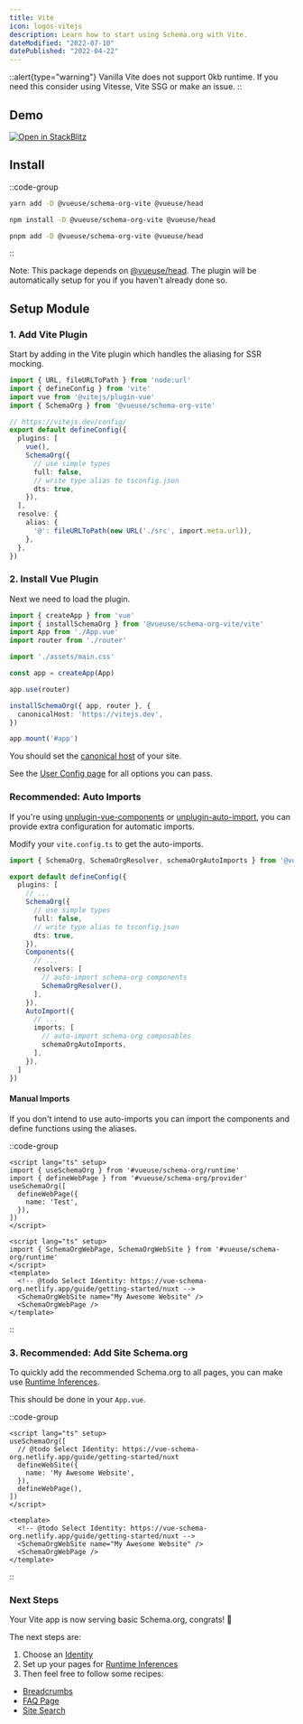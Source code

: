 ```yaml
---
title: Vite
icon: logos-vitejs
description: Learn how to start using Schema.org with Vite.
dateModified: "2022-07-10"
datePublished: "2022-04-22"
---
```


::alert{type="warning"}
Vanilla Vite does not support 0kb runtime. If you need this consider using Vitesse, Vite SSG or make an issue.
::

## Demo

<a href="https://stackblitz.com/edit/vitejs-vite-xbb1fa" target="_blank">
  <img alt="Open in StackBlitz" src="https://camo.githubusercontent.com/bf5c9492905b6d3b558552de2c848c7cce2e0a0f0ff922967115543de9441522/68747470733a2f2f646576656c6f7065722e737461636b626c69747a2e636f6d2f696d672f6f70656e5f696e5f737461636b626c69747a2e737667">
</a>


## Install

::code-group

```bash [yarn]
yarn add -D @vueuse/schema-org-vite @vueuse/head
```

```bash [npm]
npm install -D @vueuse/schema-org-vite @vueuse/head
```

```bash [pnpm]
pnpm add -D @vueuse/schema-org-vite @vueuse/head
```

::

Note: This package depends on [@vueuse/head](https://github.com/vueuse/head/). The plugin will be automatically setup for you if you haven't already done so.

## Setup Module

### 1. Add Vite Plugin

Start by adding in the Vite plugin which handles the aliasing for SSR mocking.

```ts {4,10} [vite.config.ts]
import { URL, fileURLToPath } from 'node:url'
import { defineConfig } from 'vite'
import vue from '@vitejs/plugin-vue'
import { SchemaOrg } from '@vueuse/schema-org-vite'

// https://vitejs.dev/config/
export default defineConfig({
  plugins: [
    vue(),
    SchemaOrg({
      // use simple types
      full: false,
      // write type alias to tsconfig.json
      dts: true,
    }),
  ],
  resolve: {
    alias: {
      '@': fileURLToPath(new URL('./src', import.meta.url)),
    },
  },
})

```

### 2. Install Vue Plugin

Next we need to load the plugin. 

```ts {2,12-14} [src/main.ts]
import { createApp } from 'vue'
import { installSchemaOrg } from '@vueuse/schema-org-vite/vite'
import App from './App.vue'
import router from './router'

import './assets/main.css'

const app = createApp(App)

app.use(router)

installSchemaOrg({ app, router }, {
  canonicalHost: 'https://vitejs.dev',
})

app.mount('#app')
```

You should set the [canonical host](https://developers.google.com/search/docs/advanced/crawling/consolidate-duplicate-urls) of your site.

See the [User Config page](/guide/guides/user-config) for all options you can pass.

### Recommended: Auto Imports

If you're using [unplugin-vue-components](https://github.com/antfu/unplugin-vue-components) or [unplugin-auto-import](https://github.com/antfu/unplugin-auto-import), you can provide extra configuration for automatic imports.

Modify your `vite.config.ts` to get the auto-imports.

```ts vite.config.ts
import { SchemaOrg, SchemaOrgResolver, schemaOrgAutoImports } from '@vueuse/schema-org/vite'

export default defineConfig({
  plugins: [
    // ...
    SchemaOrg({
      // use simple types
      full: false,
      // write type alias to tsconfig.json
      dts: true,
    }),
    Components({
      // ...
      resolvers: [
        // auto-import schema-org components  
        SchemaOrgResolver(),
      ],
    }),
    AutoImport({
      // ...
      imports: [
        // auto-import schema-org composables  
        schemaOrgAutoImports,
      ],
    }),
  ]
})
```

#### Manual Imports

If you don't intend to use auto-imports you can import the components and define functions using the aliases.

::code-group

```vue [Composition API]
<script lang="ts" setup>
import { useSchemaOrg } from '#vueuse/schema-org/runtime'
import { defineWebPage } from '#vueuse/schema-org/provider'
useSchemaOrg([
  defineWebPage({
    name: 'Test',
  }),
])
</script>
```

```vue [Component API]
<script lang="ts" setup>
import { SchemaOrgWebPage, SchemaOrgWebSite } from '#vueuse/schema-org/runtime'
</script>
<template>
  <!-- @todo Select Identity: https://vue-schema-org.netlify.app/guide/getting-started/nuxt -->
  <SchemaOrgWebSite name="My Awesome Website" />
  <SchemaOrgWebPage />
</template>
```

::

### 3. Recommended: Add Site Schema.org

To quickly add the recommended Schema.org to all pages, you can make use [Runtime Inferences](/guide/getting-started/how-it-works#runtime-inferences).

This should be done in your `App.vue`.

::code-group

```vue [Composition API]
<script lang="ts" setup>
useSchemaOrg([
  // @todo Select Identity: https://vue-schema-org.netlify.app/guide/getting-started/nuxt
  defineWebSite({
    name: 'My Awesome Website',
  }),
  defineWebPage(),
])
</script>
```

```vue [Component API]
<template>
  <!-- @todo Select Identity: https://vue-schema-org.netlify.app/guide/getting-started/nuxt -->
  <SchemaOrgWebSite name="My Awesome Website" />
  <SchemaOrgWebPage />
</template>
```

::

### Next Steps

Your Vite app is now serving basic Schema.org, congrats! 🎉

The next steps are:
1. Choose an [Identity](/guide/guides/identity)
2. Set up your pages for [Runtime Inferences](/guide/getting-started/how-it-works#runtime-inferences)
3. Then feel free to follow some recipes:

- [Breadcrumbs](/guide/recipes/breadcrumbs)
- [FAQ Page](/guide/recipes/faq)
- [Site Search](/guide/recipes/site-search)
